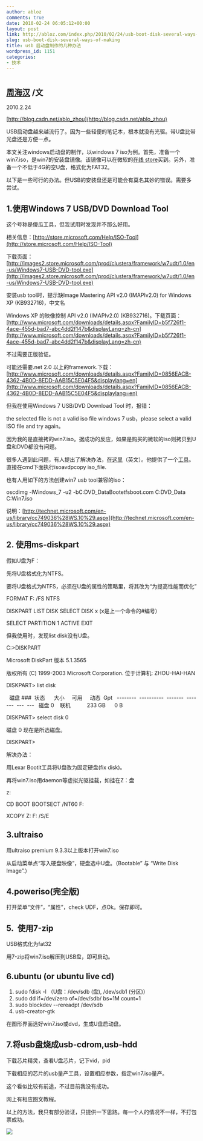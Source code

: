 ```yaml
---
author: abloz
comments: true
date: 2010-02-24 06:05:12+00:00
layout: post
link: http://abloz.com/index.php/2010/02/24/usb-boot-disk-several-ways-of-making/
slug: usb-boot-disk-several-ways-of-making
title: usb 启动盘制作的几种办法
wordpress_id: 1151
categories:
- 技术
---
```


# 







## [周海汉](http://blog.csdn.net/ablo_zhou) /文


2010.2.24

[http://blog.csdn.net/ablo_zhou](http://blog.csdn.net/ablo_zhou)

USB启动盘越来越流行了。因为一些轻便的笔记本，根本就没有光驱。带U盘比带光盘还是方便一点。

本文关注windows启动盘的制作，以windows 7 iso为例。首先，准备一个win7.iso，是win7的安装盘镜像。该镜像可以在微软的[在线 store](http://store.microsoft.com/home.aspx)买到。另外，准备一个不低于4G的空U盘，格式化为FAT32。

以下是一些可行的办法。但USB的安装盘还是可能会有莫名其妙的错误。需要多尝试。


## 1.使用Windows 7 USB/DVD Download Tool


这个号称是傻瓜工具，但我试用时发现并不那么好用。

相关信息：[http://store.microsoft.com/Help/ISO-Tool](http://store.microsoft.com/Help/ISO-Tool)

下载页面：[http://images2.store.microsoft.com/prod/clustera/framework/w7udt/1.0/en-us/Windows7-USB-DVD-tool.exe](http://images2.store.microsoft.com/prod/clustera/framework/w7udt/1.0/en-us/Windows7-USB-DVD-tool.exe)

安装usb tool时，提示缺Image Mastering API v2.0 (IMAPIv2.0) for Windows XP (KB932716)，中文名

Windows XP 的映像控制 API v2.0 (IMAPIv2.0) (KB932716)。下载页面：[http://www.microsoft.com/downloads/details.aspx?FamilyID=b5f726f1-4ace-455d-bad7-abc4dd2f147b&displayLang=zh-cn](http://www.microsoft.com/downloads/details.aspx?FamilyID=b5f726f1-4ace-455d-bad7-abc4dd2f147b&displayLang=zh-cn)

不过需要正版验证。

可能还需要.net 2.0 以上的framework.下载：[http://www.microsoft.com/downloads/details.aspx?FamilyID=0856EACB-4362-4B0D-8EDD-AAB15C5E04F5&displaylang=en](http://www.microsoft.com/downloads/details.aspx?FamilyID=0856EACB-4362-4B0D-8EDD-AAB15C5E04F5&displaylang=en)

但我在使用Windows 7 USB/DVD Download Tool 时，报错：

the selected file is not a valid iso file windows 7 usb，please select a valid ISO file and try again。

因为我的是直接拷的win7.iso。据成功的反应，如果是购买的微软的iso则拷贝到U盘和DVD都没有问题。

很多人遇到此问题，有人提出了解决办法，[在这里](http://www.withinwindows.com/2009/11/01/use-the-windows-7-usbdvd-download-tool-with-custom-isos/)（英文）。他提供了一个[工具](http://withinwindows.com/files/isoavdpcopy/isoavdpcopy_0.1.zip)。直接在cmd下面执行isoavdpcopy iso_file.

也有人用如下的方法创建win7 usb tool兼容的iso：

oscdimg -lWindows_7 -u2 -bC:DVD_DataBootetfsboot.com C:DVD_Data C:Win7.iso

说明：[http://technet.microsoft.com/en-us/library/cc749036%28WS.10%29.aspx](http://technet.microsoft.com/en-us/library/cc749036%28WS.10%29.aspx)


## 2. 使用ms-diskpart


假如U盘为F：

先将U盘格式化为NTFS。

要将U盘格式为NTFS，必须在U盘的属性的策略里，将其改为“为提高性能而优化”

FORMAT F: /FS NTFS

DISKPART
LIST DISK
SELECT DISK x (x是上一个命令的#编号）

SELECT PARTITION 1
ACTIVE
EXIT

但我使用时，发现list disk没有U盘。

C:>DISKPART

Microsoft DiskPart 版本 5.1.3565

版权所有 (C) 1999-2003 Microsoft Corporation.
位于计算机: ZHOU-HAI-HAN

DISKPART> list disk

  磁盘 ###  状态      大小     可用     动态  Gpt
  --------  ----------  -------  -------  ---  ---
  磁盘 0    联机           233 GB      0 B

DISKPART> select disk 0

磁盘 0 现在是所选磁盘。

DISKPART>

解决办法：

用Lexar Bootit工具将U盘改为固定硬盘(fix disk)。

再将win7.iso用daemon等虚拟光驱挂载，如挂在Z：盘

z:

CD BOOT
BOOTSECT /NT60 F:

XCOPY Z: F: /S/E


## 3.ultraiso


用ultraiso premium 9.3.3以上版本打开win7.iso

从启动菜单点“写入硬盘映像”，硬盘选中U盘。（Bootable” 与 “Write Disk Image”.）


## 4.poweriso(完全版)


打开菜单“文件”，“属性”，check UDF，点Ok。保存即可。


## 5.  使用7-zip


USB格式化为fat32

用7-zip将win7.iso解压到USB盘，即可启动。


## 6.ubuntu (or ubuntu live cd)


1. sudo fdisk -l （U盘：/dev/sdb (盘), /dev/sdb1 (分区)）
2. sudo dd if=/dev/zero of=/dev/sdb/ bs=1M count=1
3. sudo blockdev --rereadpt /dev/sdb
4. usb-creator-gtk

在图形界面选好win7.iso或dvd，生成U盘启动盘。


## 7.将usb盘烧成usb-cdrom,usb-hdd


下载芯片精灵，查看U盘芯片，记下vid，pid

下载相应的芯片的usb量产工具，设置相应参数，指定win7.iso量产。

这个看似比较有前途，不过目前我没有成功。

网上有相应图文教程。

以上的方法，我只有部分验证，只提供一下思路。每一个人的情况不一样，不打包票成功。






![](http://img.zemanta.com/pixy.gif?x-id=31253185-5354-8ade-9027-d9cc1e396ace)
